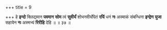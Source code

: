 +++
title = 9

+++
हे **इन्दो** क्लिद्यमान **पवमान** **सोम** त्वं **सुवीर्यं** शोभनवीर्योपेतं **रयिं** धनं **नः** अस्माकं संबन्धिना **इन्द्रेण** **युजा** सहायेन **नः** अस्मभ्यं **रिरीहि** देहि ॥ ॥ ३७ ॥